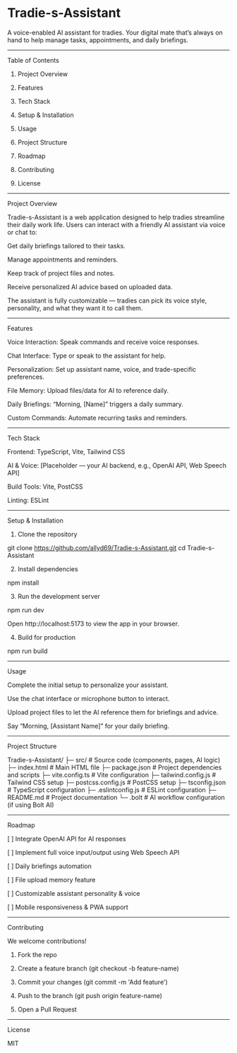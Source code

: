 # Tradie-s-Assistant

A voice-enabled AI assistant for tradies. Your digital mate that’s always on hand to help manage tasks, appointments, and daily briefings.

---

Table of Contents

1. Project Overview

2. Features

3. Tech Stack

4. Setup & Installation

5. Usage

6. Project Structure

7. Roadmap

8. Contributing

9. License

---

Project Overview

Tradie-s-Assistant is a web application designed to help tradies streamline their daily work life. Users can interact with a friendly AI assistant via voice or chat to:

Get daily briefings tailored to their tasks.

Manage appointments and reminders.

Keep track of project files and notes.

Receive personalized AI advice based on uploaded data.

The assistant is fully customizable — tradies can pick its voice style, personality, and what they want it to call them.

---

Features

Voice Interaction: Speak commands and receive voice responses.

Chat Interface: Type or speak to the assistant for help.

Personalization: Set up assistant name, voice, and trade-specific preferences.

File Memory: Upload files/data for AI to reference daily.

Daily Briefings: “Morning, [Name]” triggers a daily summary.

Custom Commands: Automate recurring tasks and reminders.


---

Tech Stack

Frontend: TypeScript, Vite, Tailwind CSS

AI & Voice: [Placeholder — your AI backend, e.g., OpenAI API, Web Speech API]

Build Tools: Vite, PostCSS

Linting: ESLint


---

Setup & Installation

1. Clone the repository


git clone https://github.com/allyd69/Tradie-s-Assistant.git
cd Tradie-s-Assistant

2. Install dependencies


npm install

3. Run the development server


npm run dev

Open http://localhost:5173 to view the app in your browser.

4. Build for production


npm run build


---

Usage

Complete the initial setup to personalize your assistant.

Use the chat interface or microphone button to interact.

Upload project files to let the AI reference them for briefings and advice.

Say “Morning, [Assistant Name]” for your daily briefing.


---

Project Structure

Tradie-s-Assistant/
├─ src/                # Source code (components, pages, AI logic)
├─ index.html          # Main HTML file
├─ package.json        # Project dependencies and scripts
├─ vite.config.ts      # Vite configuration
├─ tailwind.config.js  # Tailwind CSS setup
├─ postcss.config.js   # PostCSS setup
├─ tsconfig.json       # TypeScript configuration
├─ .eslintconfig.js    # ESLint configuration
├─ README.md           # Project documentation
└─ .bolt               # AI workflow configuration (if using Bolt AI)


---

Roadmap

[ ] Integrate OpenAI API for AI responses

[ ] Implement full voice input/output using Web Speech API

[ ] Daily briefings automation

[ ] File upload memory feature

[ ] Customizable assistant personality & voice

[ ] Mobile responsiveness & PWA support


---

Contributing

We welcome contributions!

1. Fork the repo


2. Create a feature branch (git checkout -b feature-name)


3. Commit your changes (git commit -m 'Add feature')


4. Push to the branch (git push origin feature-name)


5. Open a Pull Request


---

License

MIT

